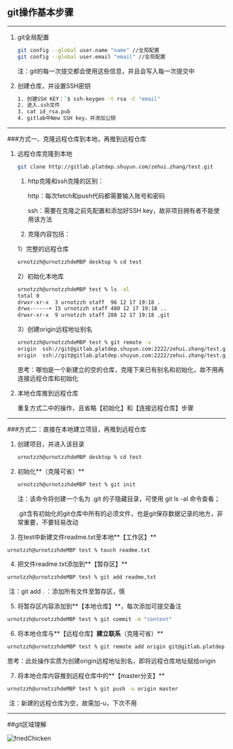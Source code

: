 ## git操作基本步骤

---


1. git全局配置

   ```bash
   git config --global user.name "name" //全局配置
   git config --global user.email "email" //全局配置
   ```
   注：git的每一次提交都会使用这些信息，并且会写入每一次提交中

   

2. 创建仓库，并设置SSH密钥

   ```bash
   1. 创建SSH KEY：`$ ssh-keygen -t rsa -C "email"
   2. 进入.ssh文件
   3. cat id_rsa.pub
   4. gitlab中New SSH key，并添加公钥
   ```

---

###方式一、克隆远程仓库到本地，再推到远程仓库

1. 远程仓库克隆到本地

   ```bash
   git clone http://gitlab.platdep.shuyun.com/zehui.zhang/test.git
   ```

   1. http克隆和ssh克隆的区别：

      http：每次fetch和push代码都需要输入账号和密码

      ssh：需要在克隆之前先配置和添加好SSH key，故非项目拥有者不能使用该方法

      

   2. 克隆内容包括：

    1）完整的远程仓库

   ```bash
   urnotzzh@urnotzzhdeMBP desktop % cd test
   ```

    2）初始化本地库

   ```bash
   urnotzzh@urnotzzhdeMBP test % ls -al
   total 0
   drwxr-xr-x  3 urnotzzh staff  96 12 17 19:18 .
   drwx------+ 15 urnotzzh staff 480 12 17 19:18 ..
   drwxr-xr-x  9 urnotzzh staff 288 12 17 19:18 .git
   ```

    3）创建origin远程地址别名

    ```bash
    urnotzzh@urnotzzhdeMBP test % git remote -v
    origin	ssh://git@gitlab.platdep.shuyun.com:2222/zehui.zhang/test.git (fetch)
    origin	ssh://git@gitlab.platdep.shuyun.com:2222/zehui.zhang/test.git (push)
    ```

   思考：哪怕是一个新建立的空的仓库，克隆下来已有别名和初始化，故不用再连接远程仓库和初始化

   

2. 本地仓库推到远程仓库

   重复方式二中的操作，且省略【初始化】和【连接远程仓库】步骤

---

###方式二：直接在本地建立项目，再推到远程仓库

1. 创建项目，并进入该目录

   ```bash
   urnotzzh@urnotzzhdeMBP desktop % cd test
   ```

   

2. 初始化**（克隆可省）**

   ```bash
   urnotzzh@urnotzzhdeMBP test % git init
   ```

   注：该命令将创建一个名为 .git 的子隐藏目录，可使用 git ls -al 命令查看；

   .git含有初始化的git仓库中所有的必须文件，也是git保存数据记录的地方，非常重要，不要轻易改动

   

3. 在test中新建文件readme.txt至本地**【工作区】**

  ```bash
  urnotzzh@urnotzzhdeMBP test % touch readme.txt
  ```

  

4. 把文件readme.txt添加到**【暂存区】**

  ```bash
  urnotzzh@urnotzzhdeMBP test % git add readme,txt
  ```

  ​	注：git add . ：添加所有文件至暂存区，慎

  

5. 将暂存区内容添加到**【本地仓库】**，每次添加可提交备注

  ```bash
  urnotzzh@urnotzzhdeMBP test % git commit -m "content"
  ```

  

6. 将本地仓库与**【远程仓库】**建立联系**（克隆可省）**

  ```bash
  urnotzzh@urnotzzhdeMBP test % git remote add origin git@gitlab.platdep.shuyun.com:2222/zehui.zhang/test.git
  ```

  ​	思考：此处操作实质为创建origin远程地址别名，即将远程仓库地址赋给origin

  

7. 将本地仓库内容推到远程仓库中的**【master分支】**

  ```bash
  urnotzzh@urnotzzhdeMBP test % git push -u origin master
  ```

  ​	注：新建的远程仓库为空，故需加-u，下次不用

---

##git区域理解

![friedChicken](https://www.runoob.com/wp-content/uploads/2015/02/1352126739_7909.jpg)

